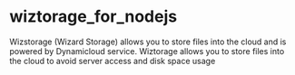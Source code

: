 # wiztorage_for_nodejs
Wizstorage (Wizard Storage) allows you to store files into the cloud and is powered by Dynamicloud service. Wiztorage allows you to store files into the cloud to avoid server access and disk space usage

